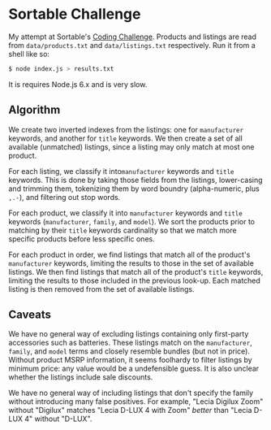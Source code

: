 # Sortable Challenge

My attempt at Sortable's [Coding Challenge](https://sortable.com/challenge/).
Products and listings are read from `data/products.txt` and `data/listings.txt`
respectively. Run it from a shell like so:

```sh
$ node index.js > results.txt
```

It is requires Node.js 6.x and is very slow.

## Algorithm

We create two inverted indexes from the listings: one for `manufacturer`
keywords, and another for `title` keywords. We then create a set of all
available (unmatched) listings, since a listing may only match at most one
product.

For each listing, we classify it into`manufacturer` keywords and `title`
keywords. This is done by taking those fields from the listings, lower-casing
and trimming them, tokenizing them by word boundry (alpha-numeric, plus `,.-`),
and filtering out stop words.

For each product, we classify it into `manufacturer` keywords and `title`
keywords (`manufacturer`, `family`, and `model`). We sort the products prior to
matching by their `title` keywords cardinality so that we match more specific
products before less specific ones.

For each product in order, we find listings that match all of the product's
`manufacturer` keywords, limiting the results to those in the set of available
listings. We then find listings that match all of the product's `title`
keywords, limiting the results to those included in the previous look-up. Each
matched listing is then removed from the set of available listings.

## Caveats

We have no general way of excluding listings containing only first-party
accessories such as batteries. These listings match on the `manufacturer`,
`family`, and `model` terms and closely resemble bundles (but not in price).
Without product MSRP information, it seems foolhardy to filter listings by
minimum price: any value would be a undefensible guess. It is also unclear
whether the listings include sale discounts.

We have no general way of including listings that don't specify the family
without introducing many false positives. For example, "Lecia Digilux Zoom"
without "Digilux" matches "Lecia D-LUX 4 with Zoom" _better_ than "Lecia D-LUX
4" without "D-LUX".
